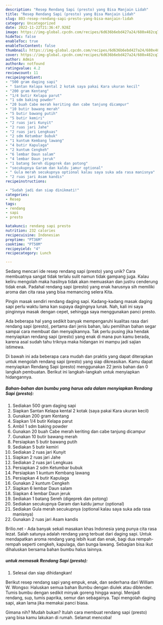 ```yaml
---
description: "Resep Rendang Sapi (presto) yang Bisa Manjain Lidah"
title: "Resep Rendang Sapi (presto) yang Bisa Manjain Lidah"
slug: 803-resep-rendang-sapi-presto-yang-bisa-manjain-lidah
category: Uncategorized
date: 2022-11-22T21:36:47.928Z
image: https://img-global.cpcdn.com/recipes/6d636b6ebd427a24/680x482cq70/rendang-sapi-presto-foto-resep-utama.jpg
hideToc: false
enableToc: true
enableTocContent: false
thumbnail: https://img-global.cpcdn.com/recipes/6d636b6ebd427a24/680x482cq70/rendang-sapi-presto-foto-resep-utama.jpg
cover: https://img-global.cpcdn.com/recipes/6d636b6ebd427a24/680x482cq70/rendang-sapi-presto-foto-resep-utama.jpg
author: Admin
authorAv: notfound
ratingvalue: 4.2
reviewcount: 11
recipeingredient:
- "500 gram daging sapi"
- " Santan Kelapa kental 2 kotak saya pakai Kara ukuran kecil"
- "200 gram Kentang"
- "1/4 butir Kelapa parut"
- "1 sdm baking powder"
- "20 buah Cabe merah keriting dan cabe tanjung dicampur"
- "10 butir bawang merah"
- "5 butir bawang putih"
- "5 butir kemiri"
- "2 ruas jari Kunyit"
- "2 ruas jari Jahe"
- "2 ruas jari Lengkuas"
- "2 sdm Ketumbar bubuk"
- "1 kuntum Kembang lawang"
- "4 butir Kapulaga"
- "2 kuntum Cengkeh"
- "6 lembar Daun salam"
- "4 lembar Daun jeruk"
- "1 batang Sereh digeprek dan potong"
- "secukupnya Garam dan kaldu jamur optional"
- " Gula merah secukupnya optional kalau saya suka ada rasa manisnya"
- "2 ruas jari Asam kandis"
recipeinstructions:

- "Sudah jadi dan siap dinikmati!"
categories:
- Resep
tags:
- rendang
- sapi
- presto

katakunci: rendang sapi presto 
nutrition: 232 calories
recipecuisine: Indonesian
preptime: "PT36M"
cooktime: "PT50M"
recipeyield: "4"
recipecategory: Lunch

---
```





Sedang mencari ide resep rendang sapi (presto) yang unik? Cara membuatnya sangat tidak terlalu sulit namun tidak gampang juga. Kalau keliru mengolah maka hasilnya tidak akan memuaskan dan justru cenderung tidak enak. Padahal rendang sapi (presto) yang enak harusnya sih memiliki aroma dan cita rasa yang bisa memancing selera Kita.





Pingin masak sendiri rendang daging sapi. Kadang-kadang masak daging sapi perlu waktu lama kan supaya dagingnya lunak. Nah, kali ini saya pinginnya masak dengan cepet, sehingga saya menggunakan panci presto.

Ada beberapa hal yang sedikit banyak mempengaruhi kualitas rasa dari rendang sapi (presto), pertama dari jenis bahan, lalu pemilihan bahan segar sampai cara membuat dan menyajikannya. Tak perlu pusing jika hendak menyiapkan rendang sapi (presto) yang enak di mana pun kamu berada, karena asal sudah tahu triknya maka hidangan ini mampu jadi sajian istimewa.






Di bawah ini ada beberapa cara mudah dan praktis yang dapat diterapkan untuk mengolah rendang sapi (presto) yang siap dikreasikan. Kamu dapat menyiapkan Rendang Sapi (presto) menggunakan 22 jenis bahan dan 0 langkah pembuatan. Berikut ini langkah-langkah untuk menyiapkan hidangannya.

<!--inarticleads1-->

##### Bahan-bahan dan bumbu yang harus ada dalam menyiapkan Rendang Sapi (presto):

1. Sediakan 500 gram daging sapi
1. Siapkan  Santan Kelapa kental 2 kotak (saya pakai Kara ukuran kecil)
1. Gunakan 200 gram Kentang
1. Siapkan 1/4 butir Kelapa parut
1. Ambil 1 sdm baking powder
1. Gunakan 20 buah Cabe merah keriting dan cabe tanjung dicampur
1. Gunakan 10 butir bawang merah
1. Persiapkan 5 butir bawang putih
1. Sediakan 5 butir kemiri
1. Sediakan 2 ruas jari Kunyit
1. Siapkan 2 ruas jari Jahe
1. Sediakan 2 ruas jari Lengkuas
1. Persiapkan 2 sdm Ketumbar bubuk
1. Persiapkan 1 kuntum Kembang lawang
1. Persiapkan 4 butir Kapulaga
1. Gunakan 2 kuntum Cengkeh
1. Siapkan 6 lembar Daun salam
1. Siapkan 4 lembar Daun jeruk
1. Sediakan 1 batang Sereh (digeprek dan potong)
1. Sediakan secukupnya Garam dan kaldu jamur (optional)
1. Sediakan  Gula merah secukupnya (optional kalau saya suka ada rasa manisnya)
1. Gunakan 2 ruas jari Asam kandis


Brilio.net - Ada banyak sekali masakan khas Indonesia yang punya cita rasa lezat. Salah satunya adalah rendang yang terbuat dari daging sapi. Untuk mendapatkan aroma rendang yang lebih kuat dan enak, bagi dua rempah-rempah seperti cengkeh, kapulaga, dan bunga lawang. Sebagian bisa ikut dihaluskan bersama bahan bumbu halus lainnya. 

<!--inarticleads2-->

#####  untuk memasak Rendang Sapi (presto):


1. Selesai dan siap dihidangkan!

Berikut resep rendang sapi yang empuk, enak, dan sederhana dari William W. Wongso: Haluskan semua bahan Bumbu dengan diulek atau diblender. Tumis bumbu dengan sedikit minyak goreng hingga wangi. Menjadi rendang, sup, tumis paprika, semur dan sebagainya. Tapi mengolah daging sapi, akan lama jika memakai panci biasa. 

Gimana nih? Mudah bukan? Itulah cara membuat rendang sapi (presto) yang bisa kamu lakukan di rumah. Selamat mencoba!

